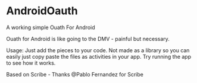 AndroidOauth
============

A working simple Ouath For Android

Ouath for Android is like going to the DMV - painful but necessary. 

Usage:
Just add the pieces to your code. Not made as a library so you can easily just copy paste the files as activities in your app. 
Try running the app to see how it works. 

Based on Scribe - Thanks @Pablo Fernandez for Scribe
